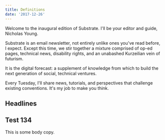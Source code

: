 ```yaml
---
title: Definitions
date: '2017-12-26'
---
```


Welcome to the inaugural edition of Substrate. I'll be your editor and
guide, Nicholas Young.

Substrate is an email newsletter, not entirely unlike ones you've read
before, I expect. Except this time, we stir together a mixture
comprised of op-ed pages, technical news, disability rights, and an
unabashed Kurzeilian vein of futurism.

It is the digital forecast: a supplement of knowledge from which to
build the next generation of social, technical ventures.

Every Tuesday, I'll share news, tutorials, and perspectives that
challenge existing conventions. It's my job to make you think.

## Headlines

## Test 134

This is some body copy.
